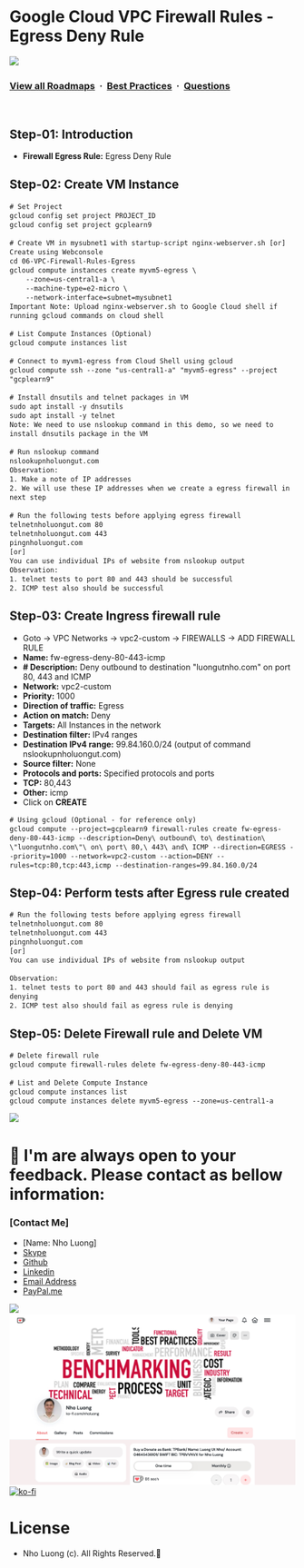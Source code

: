 # Google Cloud VPC Firewall Rules - Egress Deny Rule

![](https://i.imgur.com/waxVImv.png)
### [View all Roadmaps](https://github.com/nholuongut/all-roadmaps) &nbsp;&middot;&nbsp; [Best Practices](https://github.com/nholuongut/all-roadmaps/blob/main/public/best-practices/) &nbsp;&middot;&nbsp; [Questions](https://www.linkedin.com/in/nholuong/)
<br/>

## Step-01: Introduction
- **Firewall Egress Rule:** Egress Deny Rule

## Step-02: Create VM Instance
```t
# Set Project 
gcloud config set project PROJECT_ID
gcloud config set project gcplearn9

# Create VM in mysubnet1 with startup-script nginx-webserver.sh [or] Create using Webconsole
cd 06-VPC-Firewall-Rules-Egress
gcloud compute instances create myvm5-egress \
    --zone=us-central1-a \
    --machine-type=e2-micro \
    --network-interface=subnet=mysubnet1 
Important Note: Upload nginx-webserver.sh to Google Cloud shell if running gcloud commands on cloud shell

# List Compute Instances (Optional)
gcloud compute instances list   

# Connect to myvm1-egress from Cloud Shell using gcloud
gcloud compute ssh --zone "us-central1-a" "myvm5-egress" --project "gcplearn9"

# Install dnsutils and telnet packages in VM
sudo apt install -y dnsutils
sudo apt install -y telnet
Note: We need to use nslookup command in this demo, so we need to install dnsutils package in the VM

# Run nslookup command
nslookupnholuongut.com
Observation:
1. Make a note of IP addresses
2. We will use these IP addresses when we create a egress firewall in next step

# Run the following tests before applying egress firewall
telnetnholuongut.com 80
telnetnholuongut.com 443
pingnholuongut.com
[or]
You can use individual IPs of website from nslookup output
Observation:
1. telnet tests to port 80 and 443 should be successful
2. ICMP test also should be successful
```

## Step-03: Create Ingress firewall rule
- Goto -> VPC Networks -> vpc2-custom -> FIREWALLS -> ADD FIREWALL RULE
- **Name:** fw-egress-deny-80-443-icmp
- **# Description:** Deny outbound to destination "luongutnho.com" on port 80, 443 and ICMP
- **Network:** vpc2-custom
- **Priority:** 1000
- **Direction of traffic:** Egress
- **Action on match:** Deny
- **Targets:** All Instances in the network
- **Destination filter:** IPv4 ranges
- **Destination IPv4 range:** 99.84.160.0/24 (output of command nslookupnholuongut.com)
- **Source filter:** None
- **Protocols and ports:** Specified protocols and ports
- **TCP:** 80,443
- **Other:** icmp
- Click on **CREATE**
```t
# Using gcloud (Optional - for reference only)
gcloud compute --project=gcplearn9 firewall-rules create fw-egress-deny-80-443-icmp --description=Deny\ outbound\ to\ destination\ \"luongutnho.com\"\ on\ port\ 80,\ 443\ and\ ICMP --direction=EGRESS --priority=1000 --network=vpc2-custom --action=DENY --rules=tcp:80,tcp:443,icmp --destination-ranges=99.84.160.0/24
```
## Step-04: Perform tests after Egress rule created
```t
# Run the following tests before applying egress firewall
telnetnholuongut.com 80
telnetnholuongut.com 443
pingnholuongut.com
[or]
You can use individual IPs of website from nslookup output

Observation:
1. telnet tests to port 80 and 443 should fail as egress rule is denying
2. ICMP test also should fail as egress rule is denying
```

## Step-05: Delete Firewall rule and Delete VM
```t
# Delete firewall rule
gcloud compute firewall-rules delete fw-egress-deny-80-443-icmp

# List and Delete Compute Instance
gcloud compute instances list 
gcloud compute instances delete myvm5-egress --zone=us-central1-a 
```

![](https://i.i/Users/nholu/Documents/Donate.png/Users/nholu/Documents/Donate.pngmgur.com/waxVImv.png)
# 🚀 I'm are always open to your feedback.  Please contact as bellow information:
### [Contact Me]
* [Name: Nho Luong]
* [Skype](luongutnho_skype)
* [Github](https://github.com/nholuongut/)
* [Linkedin](https://www.linkedin.com/in/nholuong/)
* [Email Address](luongutnho@hotmail.com)
* [PayPal.me](https://www.paypal.com/paypalme/nholuongut)

![](https://i.imgur.com/waxVImv.png)
![](Donate.png)
[![ko-fi](https://ko-fi.com/img/githubbutton_sm.svg)](https://ko-fi.com/nholuong)

# License
* Nho Luong (c). All Rights Reserved.🌟